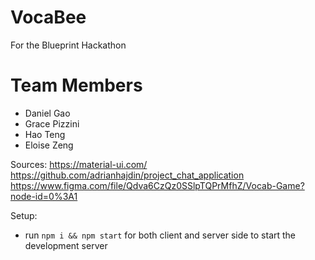 # VocaBee
For the Blueprint Hackathon

# Team Members
- Daniel Gao
- Grace Pizzini
- Hao Teng
- Eloise Zeng

Sources:
https://material-ui.com/
https://github.com/adrianhajdin/project_chat_application
https://www.figma.com/file/Qdva6CzQz0SSlpTQPrMfhZ/Vocab-Game?node-id=0%3A1

Setup:
- run ```npm i && npm start``` for both client and server side to start the development server

